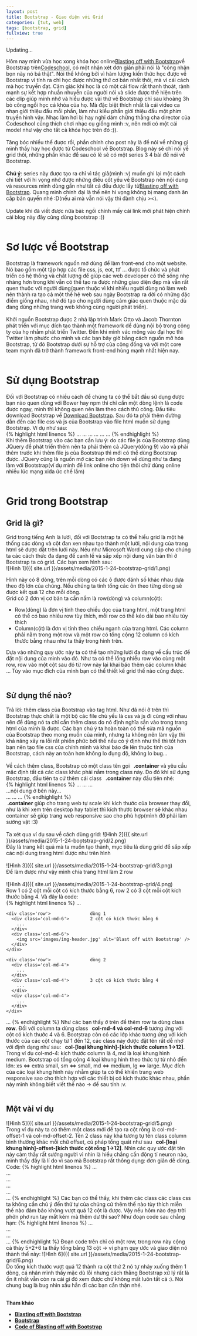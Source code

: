 ```yaml
---
layout: post
title: Bootstrap - Giao diện với Grid 
categories: [tut, web]
tags: [bootstrap, grid]
fullview: true
---
```


Updating...

Hôm nay mình vừa học xong khóa học online<a class="btn btn-link btn-sm" href="https://www.codeschool.com/courses/blasting-off-with-bootstrap">Blasting off with Bootstrap</a>về Bootstrap trên<a class="btn btn-link btn-sm" href="https://www.codeschool.com/">Codeschool</a>, có một nhận xét đơn giản phải nói là "công nhận bọn này nó bá thật". Nói thế không bởi vì hàm lượng kiến thức học được về Bootstrap vì tính ra chỉ học được những thứ cơ bản nhất thôi, mà vì cái cách mà học truyền đạt. Cảm giác khi học là có một cái flow rất thanh thoát, rành mạnh sự kết hợp nhuần nhuyễn của người nói và slide được thể hiện trên các clip giúp mình nhớ và hiểu được vài thứ về Bootstrap chỉ sau khoảng 3h bỏ công ngồi học cả khóa của họ. Mà đặc biệt thích nhất là cái video ca nhạn giới thiệu đầu mỗi phần, làm như kiểu phần giới thiệu đầu một phim truyền hình vậy. Nhạc làm hơi bị hay nghĩ dám chừng thằng cha director của Codeschool cũng thích chơi nhạc cụ giống mình :v, nên mới có một cái model như vậy cho tất cả khóa học trên đó :)).
<br><br>
Tâng bóc nhiều thế được rồi, phần chính cho post này là để nói về những gì mình thấy hay học được từ Codeschool về Bootstrap. Blog này sẽ chỉ nói về grid thôi, những phần khác để sau có lẽ sẽ có một series 3 4 bài để nói về Bootstrap.
<br><br>
**Chú ý**: series này được tạo ra chỉ vì tác giả(mình :v) muốn ghi lại một cách chi tiết với hi vọng nhớ được những điều cốt yếu về Bootstrap nên nội dung và resources mình dùng gần như tất cả đều được lấy từ<a class="btn btn-link btn-sm" href="https://www.codeschool.com/courses/blasting-off-with-bootstrap">Blasting off with Bootstrap</a>. Quang minh chính đại là thế nên hi vọng không bị mang danh ăn cắp bản quyền nhé :D(nếu ai mà vẫn nói vậy thì đành chịu ><). 
<br><br>
Update khi đã viết được nữa bài: ngồi chỉnh mấy cái link mới phát hiện chính cái blog này đây cũng dùng bootstrap :))
<br><br>
<h1>Sơ lược về Bootstrap</h1>
Bootstrap là framework nguồn mở dùng để làm front-end cho một website. Nó bao gồm một tập hợp các file css, js, eot, ttf ... được tổ chức và phát triển có hệ thống và chất lượng để giúp các web developer có thể sống nhẹ nhàng hơn trong khi vẫn có thể tạo ra được những giao diện đẹp mà vẫn rất quen thuộc với người dùng(quen thuộc vì khi nhiều người dùng nó làm web nên thành ra tạo cả một thế hệ web sau ngày Bootstrap ra đời có những đặc điểm giống nhau, nhờ đó tạo cho người dùng cảm giác quen thuộc mặc dù đang dùng những trang web không cùng người phát triển).
<br><br>
Khởi nguồn Bootstrap được 2 nhà lập trình Mark Otto và Jacob Thornton phát triển với mục đích tạo thành một framework để dùng nội bộ trong công ty của họ nhằm phát triển Twitter. Đến khi mình vác mông vào đại học thì Twitter làm phước cho mình và các bạn bây giờ bằng cách nguồn mở hóa Bootstrap, từ đó Bootstrap dưới sự hỗ trợ của cộng đồng và với một core team mạnh đã trở thành framework front-end hùng mạnh nhất hiện nay.
<br><br>
<h1>Sử dụng Bootstrap</h1>
Đối với Bootstrap có nhiều cách để chúng ta có thể bắt đầu sử dụng được bạn nào quen dùng với Bower hay npm thì chỉ cần một dòng lệnh là code được ngay, mình thì không quen nên làm theo cách thủ công. Đầu tiêu download Bootstrap về <a class="btn btn-link btn-sm" href="http://getbootstrap.com/getting-started/#download">Download Bootstrap</a>. 
Sau đó ta phải thêm đường dẫn đến các file css và js của Bootstrap vào file html muốn sử dụng Bootstrap. Ví dụ như sau:
<br>
{% highlight html linenos %}
...
<head>
	...
	<link href="css/bootstrap.min.css" ref="stylesheet">
	...
</head>
<body>
	...
	<script src="https://ajax.googleapis.com/ajax/libs/jquery/1.11.2/jquery.min.js"></script>
	<script src="js/bootstrap.min.js"></script>
	...
</body>
...
{% endhighlight %}
<br>
Khi thêm Bootstrap vào các bạn cần lưu ý: do các file js của Bootstrap dùng JQuery để phát triển thêm nên ta phải thêm cả JQuery(dòng 9) vào và phải thêm trước khi thêm file js của Bootstrap thì mới có thể dùng Bootstrap được. JQuery cũng là nguồn mở các bạn nên down về dùng như ta đang làm với Bootstrap(ví dụ mình để link online cho tiện thôi chứ dùng online nhiều lúc mạng xiđa ức chế lắm)
<br><br>
<h1>Grid trong Bootstrap</h1>
<h2>Grid là gì?</h2>
Grid trong tiếng Anh là lưới, đối với Bootstrap ta có thể hiểu grid là một hệ thống các dòng và cột đan xen nhau tạo thành một lưới, nội dung của trang html sẽ được đặt trên lưới này. Nếu như Microsoft Word cung cấp cho chúng ta các cách thức đa dạng để canh lề và sắp xếp nội dung văn bản thì ở Bootstrap ta có grid. Các bạn xem hình sau:<br>
![Hình 1]({{ site.url }}/assets/media/2015-1-24-bootstrap-grid/1.png)<br>

Hình này có 8 dòng, trên mỗi dòng có các ô được đánh số khác nhau dựa theo độ lớn của chúng. Nếu chúng ta tính tổng các ôn theo từng dòng sẽ được kết quả 12 cho mỗi dòng.
<br>
Grid có 2 đơn vị cơ bản ta cần nắm là row(dòng) và column(cột):

* Row(dòng) là đơn vị tính theo chiều dọc của trang html, một trang html có thể có bao nhiêu row tùy thích, mỗi row có thể kéo dài bao nhiêu tùy thích
* Column(cột) là đơn vị tính theo chiều nganh của trang html. Các column phải nằm trong một row và một row có tổng cộng 12 column có kích thước bằng nhau như ta thấy trong hình trên. 

Dựa vào những quy ước này ta có thể tạo những lưới đa dạng về cấu trúc để đặt nội dung của mình vào đó. Như ta có thể lồng nhiều row vào cùng một row, row vào một cột sau đó từ row này lại khai báo thêm các column khác ... Tùy vào mục đích của mình bạn có thể thiết kế grid thế nào cũng được.
<br><br>
<h2>Sử dụng thế nào?</h2>
Trả lời: thêm class của Bootstrap vào tag html. Như đã nói ở trên thì Bootstrap thực chất là một bộ các file chủ yếu là css và js đi cùng với nhau nên để dùng nó ta chỉ cần thêm class do nó định nghĩa sẳn vào trong trang html của mình là được. Các bạn chú ý ta hoàn toàn có thể sửa mã nguồn của Bootstrap theo mong muốn của mình, nhưng ta không nên làm vậy thì khả năng xảy ra lỗi rất phiền phức bởi thế nếu có ý định như thế thì tốt hơn bạn nên tạo file css của chính mình và khai báo đè lên thuộc tính của Bootstrap, cách này an toàn hơn không lo đụng độ, không lo bug...
<br><br>
Về cách thêm class, Bootstrap có một class tên gọi <span style="font-weight: bold">&nbsp; .container </span> và yêu cầu mặc định tất cả các class khác phải nằm trong class này. Do đó khi sử dụng Bootstrap, đầu tiên ta cứ thêm cái class <strong>&nbsp; .container</strong> này đầu tiên nhé:
<br>
{% highlight html linenos %}
...
<head>
	...
	<link href="css/bootstrap.min.css" ref="stylesheet">
	...
</head>
<body>
	<div class='container'>
		...nội dung ở bên này...
	</div>
	...
	<script src="https://ajax.googleapis.com/ajax/libs/jquery/1.11.2/jquery.min.js"></script>
	<script src="js/bootstrap.min.js"></script>
	...
</body>
...
{% endhighlight %}
<br>
<strong>&nbsp;.container</strong> giúp cho trang web tự scale khi kích thước của browser thay đổi, như là khi xem trên desktop hay tablet thì kích thước browser sẽ khác nhau container sẽ giúp trang web responsive sao cho phù hợp(mình đỡ phải làm sướng vật :3)
<br><br>
Ta xét qua ví dụ sau về cách dùng grid:
![Hình 2]({{ site.url }}/assets/media/2015-1-24-bootstrap-grid/2.png)<br>
Đây là trang kết quả mà ta muốn tạo thành, mục tiêu là dùng grid để sắp xếp các nội dung trang html được như trên hình
<br><br>
![Hình 3]({{ site.url }}/assets/media/2015-1-24-bootstrap-grid/3.png)<br>
Để làm được như vậy mình chia trang html làm 2 row
<br><br>
![Hình 4]({{ site.url }}/assets/media/2015-1-24-bootstrap-grid/4.png)<br>
Row 1 có 2 cột mỗi cột có kích thước bằng 6, row 2 có 3 cột mỗi cột kích thước bằng 4. Và đây là code:
<br>
{% highlight html linenos %}
...
<div class='container'>

    <div class='row'>				dòng 1
      <div class='col-md-6'>		2 cột có kích thước bằng 6
        ...
      </div>
      <div class='col-md-6'>
        <img src='images/img-header.jpg' alt='Blast off with Bootstrap' />
      </div>
    </div>

    <div class='row'>				dòng 2
      <div class='col-md-4'>
        ...
      </div>
      <div class='col-md-4'>		3 cột có kích thước bằng 4
        ...
      </div>
      <div class='col-md-4'>
        ...
      </div>
    </div>
  </div>
...
{% endhighlight %}
Như các bạn thấy ở trên để thêm row ta dùng class <strong>&nbsp; row</strong>. Đối với column ta dùng class <strong>&nbsp;&nbsp;col-md-4 và col-md-6</strong> tương ứng với cột có kích thước 4 và 6. Bootstrap còn có các lớp khác tương ứng với kích thước của các cột chạy từ 1 đến 12, các class này được đặt tên rất dễ nhớ với định dạng như sau: <strong>&nbsp; col-[loại khung hình]-[kích thước column 1->12]</strong>.<br>
Trong ví dụ col-md-4: kích thước column là 4, md là loại khung hình medium. Bootstrap có tổng cộng 4 loại khung hình theo thức tự từ nhỏ đến lớn: xs <=> extra small, sm <=> small, md <=> medium, lg <=> large. Mục đích của các loại khung hình này nhằm giúp ta có thể khiến trang web responsive sao cho thích hợp với các thiết bị có kích thước khác nhau, phần này mình không biết viết thế nào -> để sau tính :v.
<br><br>
<h2>Một vài ví dụ</h2>
![Hình 5]({{ site.url }}/assets/media/2015-1-24-bootstrap-grid/5.png)<br>
Trong ví dụ này ta có thêm một class mới để tạo ra cột rỗng là col-md-offset-1 và col-md-offset-2. Tên 2 class này khá tương tự tên class column bình thường khác mỗi chữ offset, cú pháp tổng quát như sau <strong>&nbsp; col-[loại khung hình]-offset-[kích thước cột rỗng 1->12]</strong>. Nhìn các quy ước đặt tên này cảm thấy rất sướng người vì nhìn là hiểu chẳng cần động tí neuron nào, mình thấy đây là lí do vì sao mà Bootstrap rất thông dụng: đơn giản dễ dùng. Code:
{% highlight html linenos %}
...
<div class='container'>
    <div class='row'>
      <div class='col-md-6'>...</div>
      <div class='col-md-5 col-md-offset-1'>...</div>
    </div>
    <div class='row'>
      <div class='col-md-5'>...</div>
      <div class='col-md-offset-2  col-md-5'>...</div>
    </div>
  </div>
...
{% endhighlight %}
Các bạn có thể thấy, khi thêm các class các class css ta không cần chú ý đến thứ tự của chúng cứ thêm thế nào tùy thích miễn thế nào đảm bảo không vượt quá 12 cột là được. Vậy nếu hôm nào đẹp trời phởn phơ run tay mắt kém mà thêm dư thì sao? Như đoạn code sau chẳng hạn:
{% highlight html linenos %}
...
<div class='container'>
    <div class='row'>
      <div class='col-md-5'>...</div>
      <div class='col-md-offset-2  col-md-6'>...</div>
    </div>
  </div>
...
{% endhighlight %}
Đoạn code trên chỉ có một row, trong row này cộng cả thảy 5+2+6 ta thấy tổng bằng 13 cột -> vi phạm quy ước và giao diện nó thành thế này:
![Hình 6]({{ site.url }}/assets/media/2015-1-24-bootstrap-grid/6.png)<br>
Do tổng kích thước vượt quá 12 thành ra cột thứ 2 nó tự nhảy xuống thêm 1 dòng, cá nhân mình thấy mặc dù lỗi nhưng cách thằng Bootstrap xử lý rất là ổn ít nhất vẫn còn ra cái gì đó xem được chứ không mất luôn tất cả :). Nói chung bug là bug nhìn xấu hẳn đi các bạn cẩn thận nhé.
<br><br>

**Tham khảo**

* <a href="https://www.codeschool.com/courses/blasting-off-with-bootstrap">**Blasting off with Bootstrap**</a>
* <a href="http://getbootstrap.com/">**Bootstrap**</a>	
* <a href="https://github.com/codeschool/BlastingOffWithBootstrapDemo">**Code of Blasting off with Bootstrap**</a>